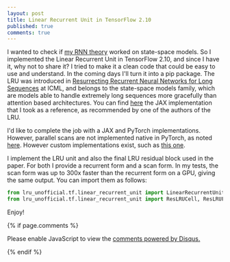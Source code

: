```yaml
---
layout: post
title: Linear Recurrent Unit in TensorFlow 2.10
published: true
comments: true
---
```


I wanted to check if [my RNN theory](https://arxiv.org/abs/2308.12075) worked on state-space models.
So I implemented the Linear Recurrent Unit in TensorFlow 2.10, and since I have it, why not to share it?
I tried to make it a clean code that could be easy to use and understand. In the coming days I'll turn it into a pip package.
The LRU was introduced in [Resurrecting Recurrent Neural Networks for Long Sequences](https://dl.acm.org/doi/10.5555/3618408.3619518) at ICML, and 
belongs to the state-space models family, which are models able to handle extremely long sequences more
gracefully than attention based architectures. You can find [here](https://github.com/NicolasZucchet/minimal-LRU/blob/main/lru/model.py)
the JAX implementation that I took as a reference, as recommended by one of the authors of the LRU.

I'd like to complete the job with a JAX and PyTorch implementations. 
However, parallel scans are not implemented 
native in PyTorch, as noted [here](https://github.com/pytorch/pytorch/issues/95408).
However custom implementations exist, such as [this one](https://github.com/i404788/s5-pytorch/blob/74e2fdae00b915a62c914bf3615c0b8a4279eb84/s5/jax_compat.py).

I implement the LRU unit and also the final LRU residual block used in the paper. For both
I provide a recurrent form and a scan form. In my tests, the scan form was up to 300x faster
than the recurrent form on a GPU, giving the same output. You can import them as follows:


```python
from lru_unofficial.tf.linear_recurrent_unit import LinearRecurrentUnitCell, LinearRecurrentUnitFFN
from lru_unofficial.tf.linear_recurrent_unit import ResLRUCell, ResLRUFFN
```

Enjoy!

{% if page.comments %} 



<div id="disqus_thread"></div>
<script>

/**
*  RECOMMENDED CONFIGURATION VARIABLES: EDIT AND UNCOMMENT THE SECTION BELOW TO INSERT DYNAMIC VALUES FROM YOUR PLATFORM OR CMS.
*  LEARN WHY DEFINING THESE VARIABLES IS IMPORTANT: https://disqus.com/admin/universalcode/#configuration-variables*/
/*
var disqus_config = function () {
this.page.url = PAGE_URL;  // Replace PAGE_URL with your page's canonical URL variable
this.page.identifier = PAGE_IDENTIFIER; // Replace PAGE_IDENTIFIER with your page's unique identifier variable
};
*/
(function() { // DON'T EDIT BELOW THIS LINE
var d = document, s = d.createElement('script');
s.src = 'https://https-lucehe-github-io.disqus.com/embed.js';
s.setAttribute('data-timestamp', +new Date());
(d.head || d.body).appendChild(s);
})();
</script>
<noscript>Please enable JavaScript to view the <a href="https://disqus.com/?ref_noscript">comments powered by Disqus.</a></noscript>



{% endif %}
